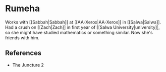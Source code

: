 # Rumeha
Works with [[Sabbah|Sabbah]] at [[AA-Xerox|AA-Xerox]] in [[Salwa|Salwa]]. Had a crush on [[Zach|Zach]] in first year of [[Salwa University|university]], so she might have studied mathematics or something similar. Now she's friends with him.

## References
- The Juncture 2
